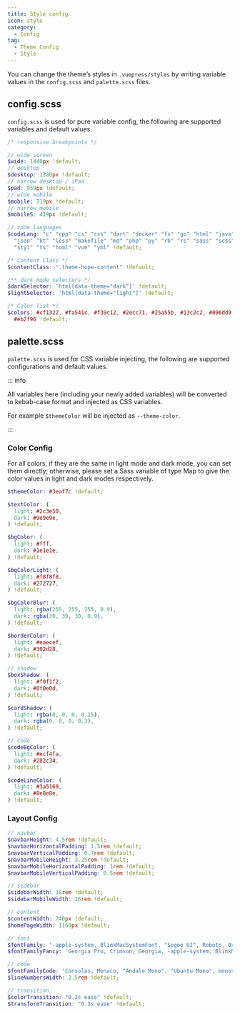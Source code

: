 ```yaml
---
title: Style config
icon: style
category:
  - Config
tag:
  - Theme Config
  - Style
---
```


You can change the theme’s styles in `.vuepress/styles` by writing variable values in the `config.scss` and `palette.scss` files.

<!-- more -->

## config.scss

`config.scss` is used for pure variable config, the following are supported variables and default values.

```scss
/* responsive breakpoints */

// wide screen
$wide: 1440px !default;
// desktop
$desktop: 1280px !default;
// narrow desktop / iPad
$pad: 959px !default;
// wide mobile
$mobile: 719px !default;
// narrow mobile
$mobileS: 419px !default;

// code languages
$codeLang: "c" "cpp" "cs" "css" "dart" "docker" "fs" "go" "html" "java" "js"
  "json" "kt" "less" "makefile" "md" "php" "py" "rb" "rs" "sass" "scss" "sh"
  "styl" "ts" "toml" "vue" "yml" !default;

/* Content Class */
$contentClass: ".theme-hope-content" !default;

/** dark mode selecters */
$darkSelector: 'html[data-theme="dark"]' !default;
$lightSelector: 'html[data-theme="light"]' !default;

/* Color list */
$colors: #cf1322, #fa541c, #f39c12, #2ecc71, #25a55b, #13c2c2, #096dd9, #aa6fe9,
  #eb2f96 !default;
```

## palette.scss

`palette.scss` is used for CSS variable injecting, the following are supported configurations and default values.

::: info

All variables here (including your newly added variables) will be converted to kebab-case format and injected as CSS variables.

For example `$themeColor` will be injected as `--theme-color`.

:::

### Color Config

For all colors, if they are the same in light mode and dark mode, you can set them directly; otherwise, please set a Sass variable of type Map to give the color values in light and dark modes respectively.

```scss
$themeColor: #3eaf7c !default;

$textColor: (
  light: #2c3e50,
  dark: #9e9e9e,
) !default;

$bgColor: (
  light: #fff,
  dark: #1e1e1e,
) !default;

$bgColorLight: (
  light: #f8f8f8,
  dark: #272727,
) !default;

$bgColorBlur: (
  light: rgba(255, 255, 255, 0.9),
  dark: rgba(30, 30, 30, 0.9),
) !default;

$borderColor: (
  light: #eaecef,
  dark: #302d28,
) !default;

// shadow
$boxShadow: (
  light: #f0f1f2,
  dark: #0f0e0d,
) !default;

$cardShadow: (
  light: rgba(0, 0, 0, 0.15),
  dark: rgba(0, 0, 0, 0.3),
) !default;

// code
$codeBgColor: (
  light: #ecf4fa,
  dark: #282c34,
) !default;

$codeLineColor: (
  light: #3a5169,
  dark: #8e8e8e,
) !default;
```

### Layout Config

```scss
// navbar
$navbarHeight: 4.5rem !default;
$navbarHorizontalPadding: 1.5rem !default;
$navbarVerticalPadding: 0.7rem !default;
$navbarMobileHeight: 3.25rem !default;
$navbarMobileHorizontalPadding: 1rem !default;
$navbarMobileVerticalPadding: 0.5rem !default;

// sidebar
$sidebarWidth: 18rem !default;
$sidebarMobileWidth: 16rem !default;

// content
$contentWidth: 740px !default;
$homePageWidth: 1160px !default;

// font
$fontFamily: '-apple-system, BlinkMacSystemFont, "Segoe UI", Roboto, Oxygen, Ubuntu, Cantarell, "Fira Sans", "Droid Sans", "Helvetica Neue", STHeiti, "Microsoft YaHei", SimSun, sans-serif' !default;
$fontFamilyFancy: 'Georgia Pro, Crimson, Georgia, -apple-system, BlinkMacSystemFont, "Segoe UI", Roboto, Oxygen, Ubuntu, Cantarell, "Fira Sans", "Droid Sans", "Helvetica Neue", STHeiti, "Microsoft YaHei", SimSun, sans-serif' !default;

// code
$fontFamilyCode: 'Consolas, Monaco, "Andale Mono", "Ubuntu Mono", monospace' !default;
$lineNumbersWidth: 2.5rem !default;

// transition
$colorTransition: "0.3s ease" !default;
$transformTransition: "0.3s ease" !default;
```
